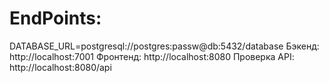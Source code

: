 # EndPoints:
DATABASE_URL=postgresql://postgres:passw@db:5432/database
Бэкенд: http://localhost:7001
Фронтенд: http://localhost:8080
Проверка API: http://localhost:8080/api
